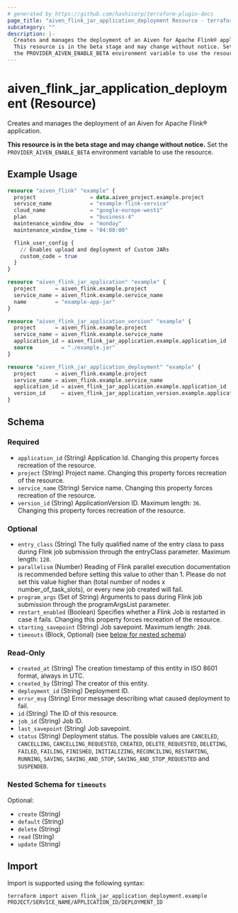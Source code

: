 ```yaml
---
# generated by https://github.com/hashicorp/terraform-plugin-docs
page_title: "aiven_flink_jar_application_deployment Resource - terraform-provider-aiven"
subcategory: ""
description: |-
  Creates and manages the deployment of an Aiven for Apache Flink® application.
  This resource is in the beta stage and may change without notice. Set
  the PROVIDER_AIVEN_ENABLE_BETA environment variable to use the resource.
---
```


# aiven_flink_jar_application_deployment (Resource)

Creates and manages the deployment of an Aiven for Apache Flink® application.

**This resource is in the beta stage and may change without notice.** Set
the `PROVIDER_AIVEN_ENABLE_BETA` environment variable to use the resource.

## Example Usage

```terraform
resource "aiven_flink" "example" {
  project                 = data.aiven_project.example.project
  service_name            = "example-flink-service"
  cloud_name              = "google-europe-west1"
  plan                    = "business-4"
  maintenance_window_dow  = "monday"
  maintenance_window_time = "04:00:00"

  flink_user_config {
    // Enables upload and deployment of Custom JARs
    custom_code = true
  }
}

resource "aiven_flink_jar_application" "example" {
  project      = aiven_flink.example.project
  service_name = aiven_flink.example.service_name
  name         = "example-app-jar"
}

resource "aiven_flink_jar_application_version" "example" {
  project      = aiven_flink.example.project
  service_name = aiven_flink.example.service_name
  application_id = aiven_flink_jar_application.example.application_id
  source         = "./example.jar"
}

resource "aiven_flink_jar_application_deployment" "example" {
  project      = aiven_flink.example.project
  service_name = aiven_flink.example.service_name
  application_id = aiven_flink_jar_application.example.application_id
  version_id     = aiven_flink_jar_application_version.example.application_version_id
}
```

<!-- schema generated by tfplugindocs -->
## Schema

### Required

- `application_id` (String) Application Id. Changing this property forces recreation of the resource.
- `project` (String) Project name. Changing this property forces recreation of the resource.
- `service_name` (String) Service name. Changing this property forces recreation of the resource.
- `version_id` (String) ApplicationVersion ID. Maximum length: `36`. Changing this property forces recreation of the resource.

### Optional

- `entry_class` (String) The fully qualified name of the entry class to pass during Flink job submission through the entryClass parameter. Maximum length: `128`.
- `parallelism` (Number) Reading of Flink parallel execution documentation is recommended before setting this value to other than 1. Please do not set this value higher than (total number of nodes x number_of_task_slots), or every new job created will fail.
- `program_args` (Set of String) Arguments to pass during Flink job submission through the programArgsList parameter.
- `restart_enabled` (Boolean) Specifies whether a Flink Job is restarted in case it fails. Changing this property forces recreation of the resource.
- `starting_savepoint` (String) Job savepoint. Maximum length: `2048`.
- `timeouts` (Block, Optional) (see [below for nested schema](#nestedblock--timeouts))

### Read-Only

- `created_at` (String) The creation timestamp of this entity in ISO 8601 format, always in UTC.
- `created_by` (String) The creator of this entity.
- `deployment_id` (String) Deployment ID.
- `error_msg` (String) Error message describing what caused deployment to fail.
- `id` (String) The ID of this resource.
- `job_id` (String) Job ID.
- `last_savepoint` (String) Job savepoint.
- `status` (String) Deployment status. The possible values are `CANCELED`, `CANCELLING`, `CANCELLING_REQUESTED`, `CREATED`, `DELETE_REQUESTED`, `DELETING`, `FAILED`, `FAILING`, `FINISHED`, `INITIALIZING`, `RECONCILING`, `RESTARTING`, `RUNNING`, `SAVING`, `SAVING_AND_STOP`, `SAVING_AND_STOP_REQUESTED` and `SUSPENDED`.

<a id="nestedblock--timeouts"></a>
### Nested Schema for `timeouts`

Optional:

- `create` (String)
- `default` (String)
- `delete` (String)
- `read` (String)
- `update` (String)

## Import

Import is supported using the following syntax:

```shell
terraform import aiven_flink_jar_application_deployment.example PROJECT/SERVICE_NAME/APPLICATION_ID/DEPLOYMENT_ID
```
